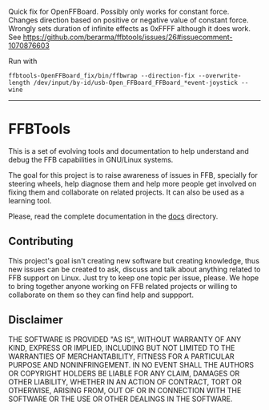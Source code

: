 Quick fix for OpenFFBoard.
Possibly only works for constant force. Changes direction based on positive or negative value of constant force.
Wrongly sets duration of infinite effects as 0xFFFF although it does work. See https://github.com/berarma/ffbtools/issues/26#issuecomment-1070876603

Run with

`ffbtools-OpenFFBoard_fix/bin/ffbwrap --direction-fix --overwrite-length /dev/input/by-id/usb-Open_FFBoard_FFBoard_*event-joystick -- wine`
__________________________
# FFBTools

This is a set of evolving tools and documentation to help understand and debug
the FFB capabilities in GNU/Linux systems.

The goal for this project is to raise awareness of issues in FFB, specially for
steering wheels, help diagnose them and help more people get involved on fixing
them and collaborate on related projects. It can also be used as a learning
tool.

Please, read the complete documentation in the [docs](docs/README.md)
directory.

## Contributing

This project's goal isn't creating new software but creating knowledge, thus
new issues can be created to ask, discuss and talk about anything related to
FFB support on Linux. Just try to keep one topic per issue, please. We hope to
bring together anyone working on FFB related projects or willing to collaborate
on them so they can find help and suppport.

## Disclaimer

THE SOFTWARE IS PROVIDED "AS IS", WITHOUT WARRANTY OF ANY KIND, EXPRESS OR
IMPLIED, INCLUDING BUT NOT LIMITED TO THE WARRANTIES OF MERCHANTABILITY,
FITNESS FOR A PARTICULAR PURPOSE AND NONINFRINGEMENT. IN NO EVENT SHALL THE
AUTHORS OR COPYRIGHT HOLDERS BE LIABLE FOR ANY CLAIM, DAMAGES OR OTHER
LIABILITY, WHETHER IN AN ACTION OF CONTRACT, TORT OR OTHERWISE, ARISING FROM,
OUT OF OR IN CONNECTION WITH THE SOFTWARE OR THE USE OR OTHER DEALINGS IN THE
SOFTWARE.
